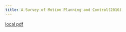 ```yaml
---
title: A Survey of Motion Planning and Control(2016)
---
```


[local pdf](../../../pdfs/2016-A%20Survey%20of%20Motion%20Planning%20and%20Control.pdf)